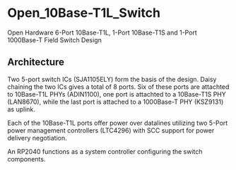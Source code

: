 # Open_10Base-T1L_Switch
Open Hardware 6-Port 10Base-T1L, 1-Port 10Base-T1S and 1-Port 1000Base-T Field Switch Design

## Architecture
Two 5-port switch ICs (SJA1105ELY) form the basis of the design. Daisy chaining the two ICs gives a total of 8 ports.
Six of these ports are attachted to 10Base-T1L PHYs (ADIN1100), one port is attachted to a 10Base-T1S PHY (LAN8670), while the last port is attached to a 1000Base-T PHY (KSZ9131) as uplink. 

Each of the 10Base-T1L ports offer power over datalines utilizing two 5-Port power management controllers (LTC4296) with SCC support for power delivery negotiation.

An RP2040 functions as a system controller configuring the switch components.

